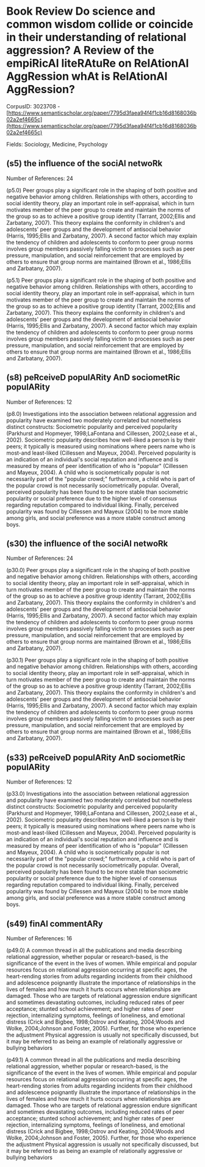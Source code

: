 # Book Review Do science and common wisdom collide or coincide in their understanding of relational aggression? A Review of the empiRicAl liteRAtuRe on RelAtionAl AggRession whAt is RelAtionAl AggRession?

CorpusID: 3023708 - [https://www.semanticscholar.org/paper/7795d3faea94f4f1cb16d8168036b02a2ef4665c](https://www.semanticscholar.org/paper/7795d3faea94f4f1cb16d8168036b02a2ef4665c)

Fields: Sociology, Medicine, Psychology

## (s5) the influence of the sociAl netwoRk
Number of References: 24

(p5.0) Peer groups play a significant role in the shaping of both positive and negative behavior among children. Relationships with others, according to social identity theory, play an important role in self-appraisal, which in turn motivates member of the peer group to create and maintain the norms of the group so as to achieve a positive group identity (Tarrant, 2002;Ellis and Zarbatany, 2007). This theory explains the conformity in children's and adolescents' peer groups and the development of antisocial behavior (Harris, 1995;Ellis and Zarbatany, 2007). A second factor which may explain the tendency of children and adolescents to conform to peer group norms involves group members passively falling victim to processes such as peer pressure, manipulation, and social reinforcement that are employed by others to ensure that group norms are maintained (Brown et al., 1986;Ellis and Zarbatany, 2007).

(p5.1) Peer groups play a significant role in the shaping of both positive and negative behavior among children. Relationships with others, according to social identity theory, play an important role in self-appraisal, which in turn motivates member of the peer group to create and maintain the norms of the group so as to achieve a positive group identity (Tarrant, 2002;Ellis and Zarbatany, 2007). This theory explains the conformity in children's and adolescents' peer groups and the development of antisocial behavior (Harris, 1995;Ellis and Zarbatany, 2007). A second factor which may explain the tendency of children and adolescents to conform to peer group norms involves group members passively falling victim to processes such as peer pressure, manipulation, and social reinforcement that are employed by others to ensure that group norms are maintained (Brown et al., 1986;Ellis and Zarbatany, 2007).
## (s8) peRceiveD populARity AnD sociometRic populARity
Number of References: 12

(p8.0) Investigations into the association between relational aggression and popularity have examined two moderately correlated but nonetheless distinct constructs: Sociometric popularity and perceived popularity (Parkhurst and Hopmeyer, 1998;LaFontana and Cillessen, 2002;Lease et al., 2002). Sociometric popularity describes how well-liked a person is by their peers; it typically is measured using nominations where peers name who is most-and least-liked (Cillessen and Mayeux, 2004). Perceived popularity is an indication of an individual's social reputation and influence and is measured by means of peer identification of who is "popular" (Cillessen and Mayeux, 2004). A child who is sociometrically popular is not necessarily part of the "popular crowd;" furthermore, a child who is part of the popular crowd is not necessarily sociometrically popular. Overall, perceived popularity has been found to be more stable than sociometric popularity or social preference due to the higher level of consensus regarding reputation compared to individual liking. Finally, perceived popularity was found by Cillessen and Mayeux (2004) to be more stable among girls, and social preference was a more stable construct among boys.
## (s30) the influence of the sociAl netwoRk
Number of References: 24

(p30.0) Peer groups play a significant role in the shaping of both positive and negative behavior among children. Relationships with others, according to social identity theory, play an important role in self-appraisal, which in turn motivates member of the peer group to create and maintain the norms of the group so as to achieve a positive group identity (Tarrant, 2002;Ellis and Zarbatany, 2007). This theory explains the conformity in children's and adolescents' peer groups and the development of antisocial behavior (Harris, 1995;Ellis and Zarbatany, 2007). A second factor which may explain the tendency of children and adolescents to conform to peer group norms involves group members passively falling victim to processes such as peer pressure, manipulation, and social reinforcement that are employed by others to ensure that group norms are maintained (Brown et al., 1986;Ellis and Zarbatany, 2007).

(p30.1) Peer groups play a significant role in the shaping of both positive and negative behavior among children. Relationships with others, according to social identity theory, play an important role in self-appraisal, which in turn motivates member of the peer group to create and maintain the norms of the group so as to achieve a positive group identity (Tarrant, 2002;Ellis and Zarbatany, 2007). This theory explains the conformity in children's and adolescents' peer groups and the development of antisocial behavior (Harris, 1995;Ellis and Zarbatany, 2007). A second factor which may explain the tendency of children and adolescents to conform to peer group norms involves group members passively falling victim to processes such as peer pressure, manipulation, and social reinforcement that are employed by others to ensure that group norms are maintained (Brown et al., 1986;Ellis and Zarbatany, 2007).
## (s33) peRceiveD populARity AnD sociometRic populARity
Number of References: 12

(p33.0) Investigations into the association between relational aggression and popularity have examined two moderately correlated but nonetheless distinct constructs: Sociometric popularity and perceived popularity (Parkhurst and Hopmeyer, 1998;LaFontana and Cillessen, 2002;Lease et al., 2002). Sociometric popularity describes how well-liked a person is by their peers; it typically is measured using nominations where peers name who is most-and least-liked (Cillessen and Mayeux, 2004). Perceived popularity is an indication of an individual's social reputation and influence and is measured by means of peer identification of who is "popular" (Cillessen and Mayeux, 2004). A child who is sociometrically popular is not necessarily part of the "popular crowd;" furthermore, a child who is part of the popular crowd is not necessarily sociometrically popular. Overall, perceived popularity has been found to be more stable than sociometric popularity or social preference due to the higher level of consensus regarding reputation compared to individual liking. Finally, perceived popularity was found by Cillessen and Mayeux (2004) to be more stable among girls, and social preference was a more stable construct among boys.
## (s49) finAl commentARy
Number of References: 16

(p49.0) A common thread in all the publications and media describing relational aggression, whether popular or research-based, is the significance of the event in the lives of women. While empirical and popular resources focus on relational aggression occurring at specific ages, the heart-rending stories from adults regarding incidents from their childhood and adolescence poignantly illustrate the importance of relationships in the lives of females and how much it hurts occurs when relationships are damaged. Those who are targets of relational aggression endure significant and sometimes devastating outcomes, including reduced rates of peer acceptance; stunted school achievement; and higher rates of peer rejection, internalizing symptoms, feelings of loneliness, and emotional distress (Crick and Bigbee, 1998;Ostrov and Keating, 2004;Woods and Wolke, 2004;Johnson and Foster, 2005). Further, for those who experience the adjustment Physical aggression is usually not specifically discussed, but it may be referred to as being an example of relationally aggressive or bullying behaviors

(p49.1) A common thread in all the publications and media describing relational aggression, whether popular or research-based, is the significance of the event in the lives of women. While empirical and popular resources focus on relational aggression occurring at specific ages, the heart-rending stories from adults regarding incidents from their childhood and adolescence poignantly illustrate the importance of relationships in the lives of females and how much it hurts occurs when relationships are damaged. Those who are targets of relational aggression endure significant and sometimes devastating outcomes, including reduced rates of peer acceptance; stunted school achievement; and higher rates of peer rejection, internalizing symptoms, feelings of loneliness, and emotional distress (Crick and Bigbee, 1998;Ostrov and Keating, 2004;Woods and Wolke, 2004;Johnson and Foster, 2005). Further, for those who experience the adjustment Physical aggression is usually not specifically discussed, but it may be referred to as being an example of relationally aggressive or bullying behaviors
